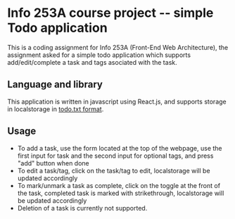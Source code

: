 # Info 253A course project -- simple Todo application

This is a coding assignment for Info 253A (Front-End Web Architecture), the assignment asked for a simple todo application which supports add/edit/complete a task and tags asociated with the task.

## Language and library

This application is written in javascript using React.js, and supports storage in localstorage in [todo.txt format](https://github.com/todotxt/todo.txt). 

## Usage

- To add a task, use the form located at the top of the webpage, use the first input for task and the second input for optional tags, and press "add" button when done
- To edit a task/tag, click on the task/tag to edit, localstorage will be updated accordingly 
- To mark/unmark a task as complete, click on the toggle at the front of the task, completed task is marked with strikethrough, localstorage will be updated accordingly
- Deletion of a task is currently not supported.  